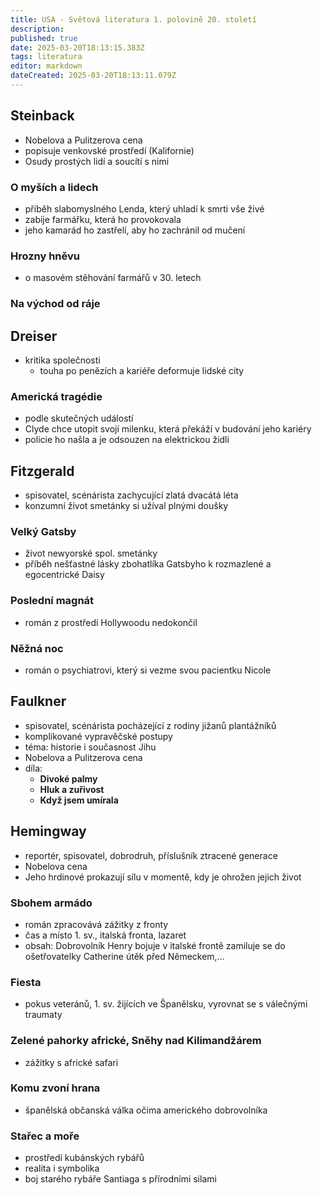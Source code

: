 ```yaml
---
title: USA - Světová literatura 1. polovině 20. století
description: 
published: true
date: 2025-03-20T18:13:15.383Z
tags: literatura
editor: markdown
dateCreated: 2025-03-20T18:13:11.079Z
---
```


## Steinback
- Nobelova a Pulitzerova cena
- popisuje venkovské prostředí (Kalifornie)
- Osudy prostých lidí a soucítí s nimi

### O myších a lidech
- příběh slabomyslného Lenda, který uhladí k smrti vše živé
- zabije farmářku, která ho provokovala
- jeho kamarád ho zastřelí, aby ho zachránil od mučení 
	
### Hrozny hněvu
- o masovém stěhování farmářů v 30. letech
	
### Na východ od ráje

## Dreiser
- kritika společnosti
	- touha po penězích a kariéře deformuje lidské city

### Americká tragédie
- podle skutečných událostí
- Clyde chce utopit svojí milenku, která překáží v budování jeho kariéry
- policie ho našla a je odsouzen na elektrickou židli 

## Fitzgerald
- spisovatel, scénárista zachycující zlatá dvacátá léta
- konzumní život smetánky si užíval plnými doušky

### Velký Gatsby
- život newyorské spol. smetánky
- příběh nešťastné lásky zbohatlíka Gatsbyho k rozmazlené a egocentrické Daisy 
	 
### Poslední magnát
- román z prostředí Hollywoodu nedokončil
	
### Něžná noc
- román o psychiatrovi, který si vezme svou pacientku Nicole

## Faulkner
- spisovatel, scénárista pocházející z rodiny jižanů plantážníků
- komplikované vypravěčské postupy
- téma: historie i současnost Jihu
- Nobelova a Pulitzerova cena
- díla:
	- **Divoké palmy**
	- **Hluk a zuřivost**
	- **Když jsem umírala**

## Hemingway
- reportér, spisovatel, dobrodruh, příslušník ztracené generace
- Nobelova cena
- Jeho hrdinové prokazují sílu v momentě, kdy je ohrožen jejich život

### Sbohem armádo
- román zpracovává zážitky z fronty
- čas a místo 1. sv., italská fronta, lazaret
- obsah: Dobrovolník Henry bojuje v italské frontě zamiluje se do ošetřovatelky Catherine útěk před Německem,...
	
### Fiesta
- pokus veteránů, 1. sv. žijících ve Španělsku, vyrovnat se s válečnými traumaty
	
### Zelené pahorky africké, Sněhy nad Kilimandžárem
- zážitky s africké safari
	 
### Komu zvoní hrana
- španělská občanská válka očima amerického dobrovolníka
	
### Stařec a moře
- prostředí kubánských rybářů
- realita i symbolika
- boj starého rybáře Santiaga s přírodními silami
